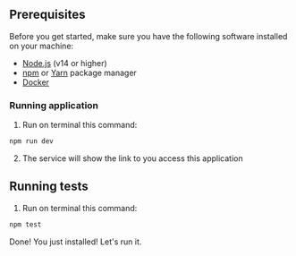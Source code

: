 ## **Prerequisites**
Before you get started, make sure you have the following software installed on your machine:

- [Node.js](https://nodejs.org/) (v14 or higher)  
- [npm](https://www.npmjs.com/) or [Yarn](https://yarnpkg.com/) package manager
- [Docker](https://docs.docker.com/engine/install/)


### Running application

1. Run on terminal this command:

```bash
npm run dev
```

2. The service will show the link to you access this application

## Running tests

1. Run on terminal this command:

```bash
npm test
```
Done! You just installed! Let's run it.

